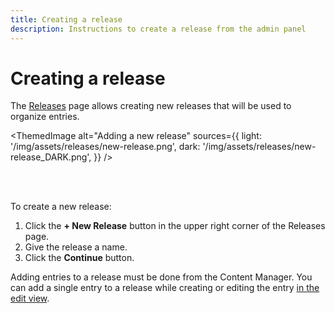 ```yaml
---
title: Creating a release
description: Instructions to create a release from the admin panel
---
```


# Creating a release  <EnterpriseBadge /> <CloudTeamBadge />

The [Releases](/user-docs/releases/introduction) page allows creating new releases that will be used to organize entries.

<!-- TODO: add actual screenshots for both light and dark modes -->
<ThemedImage
  alt="Adding a new release"
  sources={{
    light: '/img/assets/releases/new-release.png',
    dark: '/img/assets/releases/new-release_DARK.png',
  }}
/>

<br /><br />

To create a new release:

1. Click the **+ New Release** button in the upper right corner of the Releases page.  
2. Give the release a name.
3. Click the **Continue** button.

Adding entries to a release must be done from the Content Manager. You can add a single entry to a release while creating or editing the entry [in the edit view](/user-docs/content-manager/adding-content-to-releases).

<!-- TODO: for later, when multiple addition is implemented, probably in 4.20 -->
<!-- 
Adding entries to a release must be done from the Content Manager:

- You can add multiple entries to a release [from the list view](/user-docs/content-manager/adding-content-to-releases#adding-multiple-entries-to-a-release).
- You can also add a single entry to a release while creating or editing the entry [in the edit view](/user-docs/content-manager/adding-content-to-releases#adding-a-single-entry-to-a-release). -->
